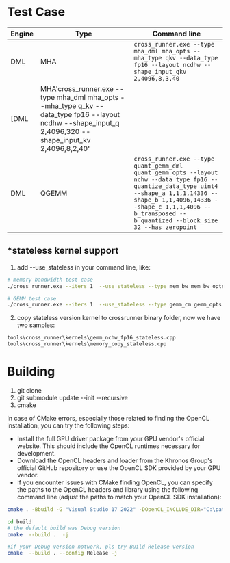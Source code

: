 # Test Case
|Engine| Type|Command line|
|----|---|---|
|DML|MHA|`cross_runner.exe --type mha_dml mha_opts --mha_type qkv --data_type fp16 --layout ncdhw --shape_input_qkv 2,4096,8,3,40`|
[DML|MHA\'cross_runner.exe --type mha_dml mha_opts --mha_type q_kv --data_type fp16 --layout ncdhw --shape_input_q 2,4096,320 --shape_input_kv 2,4096,8,2,40'|
|DML|QGEMM|`cross_runner.exe --type quant_gemm_dml quant_gemm_opts --layout nchw --data_type fp16 --quantize_data_type uint4 --shape_a 1,1,1,14336 --shape_b 1,1,4096,14336 --shape_c 1,1,1,4096 --b_transposed --b_quantized --block_size 32 --has_zeropoint`|

## *stateless kernel support
1. add --use_stateless in your command line, like:
   
```bash
# memory bandwidth test case
./cross_runner.exe --iters 1  --use_stateless --type mem_bw mem_bw_opts --data_type fp16 --shape 1,1,64,64 --items_per_hw 64

# GEMM test case
./cross_runner.exe --iters 1  --use_stateless --type gemm_cm gemm_opts --gemm_type ab  --data_type fp16 --layout nchw --shape_a 1,1,1024,16 --shape_b 1,1,16,1024 --b_managed gemm_cm_opts --large_grf --tile_m 1 --tile_k 16 --tile_n 16 --slice_k 1 --dump_asm

```
2. copy stateless version kernel to crossrunner binary folder, now we have two samples:
```bash
tools\cross_runner\kernels\gemm_nchw_fp16_stateless.cpp
tools\cross_runner\kernels\memory_copy_stateless.cpp
```

# Building

1. git clone
2. git submodule update --init --recursive
3. cmake

In case of CMake errors, especially those related to finding the OpenCL installation, you can try the following steps:

- Install the full GPU driver package from your GPU vendor's official website. This should include the OpenCL runtimes necessary for development.
- Download the OpenCL headers and loader from the Khronos Group's official GitHub repository or use the OpenCL SDK provided by your GPU vendor.
- If you encounter issues with CMake finding OpenCL, you can specify the paths to the OpenCL headers and library using the following command line (adjust the paths to match your OpenCL SDK installation):

```bash
cmake . -Bbuild -G "Visual Studio 17 2022" -DOpenCL_INCLUDE_DIR="C:\path\to\OpenCL\include" -DOpenCL_LIBRARY="C:\path\to\OpenCL\lib\opencl.lib"

cd build
# the default build was Debug version
cmake  --build .  -j

#if your Debug version notwork, pls try Build Release version
cmake  --build . --config Release -j
```